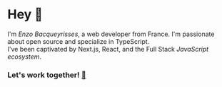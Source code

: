 # Hey 👋
I'm *Enzo Bacqueyrisses*, a web developer from France. I'm passionate about open source and specialize in TypeScript. 
<br />
I've been captivated by Next.js, React, and the Full Stack *JavaScript ecosystem*.
<br />
### Let's work together! [📧](mailto:bacqueyrisses@proton.me)


